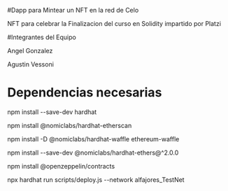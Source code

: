 #Dapp para Mintear un NFT en la red de Celo

NFT para celebrar la Finalizacion del curso en Solidity impartido por Platzi

#Integrantes del Equipo

Angel Gonzalez

Agustin Vessoni

# Dependencias necesarias

npm install --save-dev hardhat

npm install @nomiclabs/hardhat-etherscan

npm install -D @nomiclabs/hardhat-waffle ethereum-waffle

npm install --save-dev @nomiclabs/hardhat-ethers@^2.0.0

npm install @openzeppelin/contracts

npx hardhat run scripts/deploy.js --network alfajores_TestNet
